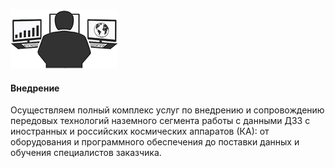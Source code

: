 ![Внедрение](assets/img/services-introduction.png)

#### Внедрение

Осуществляем полный комплекс услуг по внедрению и сопровождению передовых технологий наземного сегмента работы
с данными ДЗЗ с иностранных и российских космических аппаратов (КА): от оборудования и программного обеспечения
до поставки данных и обучения специалистов заказчика.